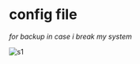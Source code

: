 # config file
_for backup in case i break my system_

![s1](https://github.com/user-attachments/assets/db8c4b83-5ecd-4d2e-aa2e-dd350b0822c3)
